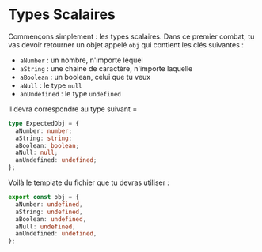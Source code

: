 # Types Scalaires

Commençons simplement : les types scalaires.
Dans ce premier combat, tu vas devoir retourner un objet appelé `obj` qui contient les clés suivantes :

- `aNumber` : un nombre, n'importe lequel
- `aString` : une chaine de caractère, n'importe laquelle
- `aBoolean` : un boolean, celui que tu veux
- `aNull` : le type `null`
- `anUndefined` : le type `undefined`

Il devra correspondre au type suivant =

```typescript
type ExpectedObj = {
  aNumber: number;
  aString: string;
  aBoolean: boolean;
  aNull: null;
  anUndefined: undefined;
};
```

Voilà le template du fichier que tu devras utiliser :

```typescript
export const obj = {
  aNumber: undefined,
  aString: undefined,
  aBoolean: undefined,
  aNull: undefined,
  anUndefined: undefined,
};
```
